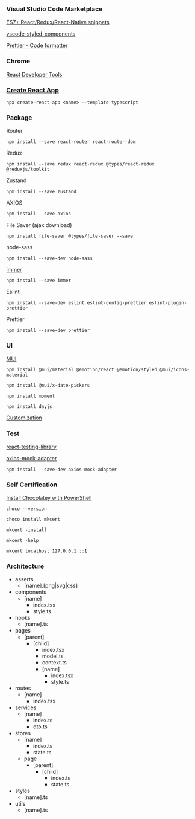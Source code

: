 ### Visual Studio Code Marketplace

[ES7+ React/Redux/React-Native snippets](https://marketplace.visualstudio.com/items?itemName=dsznajder.es7-react-js-snippets)

[vscode-styled-components](https://marketplace.visualstudio.com/items?itemName=styled-components.vscode-styled-components)

[Prettier - Code formatter](https://marketplace.visualstudio.com/items?itemName=esbenp.prettier-vscode)

### Chrome

[React Developer Tools](https://chrome.google.com/webstore/detail/react-developer-tools/fmkadmapgofadopljbjfkapdkoienihi/related)

### [Create React App](https://create-react-app.dev/)

`npx create-react-app <name> --template typescript`

### Package

Router

`npm install --save react-router react-router-dom`

Redux

`npm install --save redux react-redux @types/react-redux @reduxjs/toolkit`

Zustand

`npm install --save zustand`

AXIOS

`npm install --save axios`

File Saver (ajax download)

`npm install file-saver @types/file-saver --save`

node-sass

`npm install --save-dev node-sass`

[immer](https://immerjs.github.io/immer/)

`npm install --save immer`

Eslint

`npm install --save-dev eslint eslint-config-prettier eslint-plugin-prettier`

Prettier

`npm install --save-dev prettier`

### UI

[MUI](https://mui.com/)

`npm install @mui/material @emotion/react @emotion/styled @mui/icons-material`

`npm install @mui/x-date-pickers`

`npm install moment`

`npm install dayjs`

[Customization](https://mui.com/zh/material-ui/customization/theming/)

### Test

[react-testing-library](https://github.com/testing-library/react-testing-library)

[axios-mock-adapter](https://www.npmjs.com/package/axios-mock-adapter)

`npm install --save-dev axios-mock-adapter`

### Self Certification

[Install Chocolatey with PowerShell](https://docs.chocolatey.org/en-us/choco/setup)

`choco --version`

`choco install mkcert`

`mkcert -install`

`mkcert -help`

`mkcert localhost 127.0.0.1 ::1`

### Architecture

- asserts
  - \[name\].\[png|svg|css\]
- components
  - \[name\]
    - index.tsx
    - style.ts 
- hooks
  - \[name\].ts
- pages
  - \[parent\]
    - \[child\]
	    - index.tsx
	    - model.ts
	    - context.ts 
	    - \[name\]
	      - index.tsx
	      - style.ts
- routes
  - \[name\]
    - index.tsx
- services
  - \[name\]
    - index.ts
    - dto.ts
- stores
  - \[name\]
    - index.ts
    - state.ts
  - page
    - \[parent\]
      - \[child\]
        - index.ts
        - state.ts
- styles
  - \[name\].ts
- utils
  - \[name\].ts
